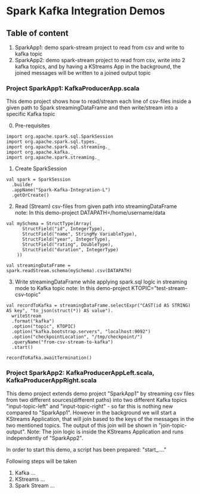 # Spark Kafka Integration Demos

## Table of content
1. SparkApp1: demo spark-stream project to read from csv and write to kafka topic
2. SparkApp2: demo spark-stream project to read from csv, write into 2 kafka topics, and by having a KStreams App in the background, the joined messages will be written to a joined output topic 


### Project SparkApp1: KafkaProducerApp.scala

This demo project shows how to read/stream each line of csv-files inside a given path to Spark streamingDataFrame and then write/stream into a specific Kafka topic

0. Pre-requisites
```
import org.apache.spark.sql.SparkSession
import org.apache.spark.sql.types._
import org.apache.spark.sql.streaming._
import org.apache.kafka._
import org.apache.spark.streaming._
```

1. Create SparkSession
```
val spark = SparkSession
  .builder
  .appName("Spark-Kafka-Integration-L")
  .getOrCreate()
```

2. Read (Stream) csv-files from given path into streamingDataFrame   
note: In this demo-project DATAPATH=/home/username/data
```
val mySchema = StructType(Array(
      StructField("id", IntegerType),
      StructField("name", StringMy VariableType),
      StructField("year", IntegerType),
      StructField("rating", DoubleType),
      StructField("duration", IntegerType)
    ))

val streamingDataFrame = spark.readStream.schema(mySchema).csv(DATAPATH)
```

3. Write streamingDataFrame while applying spark.sql logic in streaming mode to Kafka topic 
note: In this demo-project KTOPIC="test-stream-csv-topic"
```
val recordToKafka = streamingDataFrame.selectExpr("CAST(id AS STRING) AS key", "to_json(struct(*)) AS value").
  writeStream
  .format("kafka")
  .option("topic", KTOPIC)
  .option("kafka.bootstrap.servers", "localhost:9092")
  .option("checkpointLocation", "/tmp/checkpoint/")
  .queryName("from-csv-stream-to-kafka")
  .start()

recordToKafka.awaitTermination()
```

### Project SparkApp2: KafkaProducerAppLeft.scala, KafkaProducerAppRight.scala

This demo project extends demo project "SparkApp1" by streaming csv files from two different sources(different paths) into two different Kafka topics "input-topic-left" and "input-topic-right" - so far this is nothing new compared to "SparkApp1". However in the background we will start a KStreams Application, that will join based to the keys of the messages in the two mentioned topics. The output of this join will be shown in "join-topic-output". Note: The join logic is inside the KStreams Application and runs independently of "SparkApp2".

In order to start this demo, a script has been prepared: "start_...."

Following steps will be taken
1. Kafka ...
2. KStreams ...
3. Spark Stream ...
